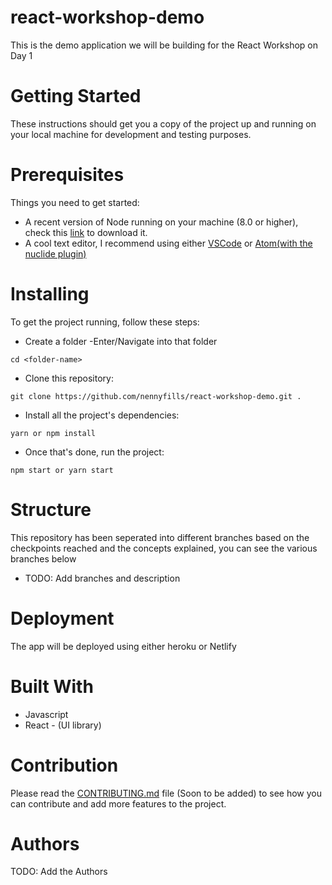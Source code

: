 # react-workshop-demo
This is the demo application we will be building for the React Workshop on Day 1

# Getting Started
These instructions should get you a copy of the project up and running on your local machine for development and testing purposes.

# Prerequisites
Things you need to get started:
- A recent version of Node running on your machine (8.0 or higher), check this [link](https://nodejs.org/en/download/) to download it.
- A cool text editor, I recommend using either [VSCode](https://code.visualstudio.com/download) or [Atom(with the nuclide plugin)](https://nuclide.io/docs/editor/setup/)

# Installing
To get the project running, follow these steps:
- Create a folder
-Enter/Navigate into that folder
```
cd <folder-name>
```

- Clone this repository:
```
git clone https://github.com/nennyfills/react-workshop-demo.git .
```

- Install all the project's dependencies:
```
yarn or npm install
```
- Once that's done, run the project:
```
npm start or yarn start
```

# Structure
This repository has been seperated into different branches based on the checkpoints reached and the concepts explained, you can see the various branches below
- TODO: Add branches and description

# Deployment
The app will be deployed using either heroku or Netlify

# Built With
- Javascript
- React - (UI library)

# Contribution
Please read the [CONTRIBUTING.md](#) file (Soon to be added) to see how you can contribute and add more features to the project.

# Authors
TODO: Add the Authors

